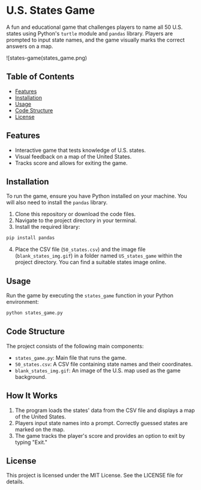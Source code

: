 # U.S. States Game

A fun and educational game that challenges players to name all 50 U.S. states using Python's `turtle` module and `pandas` library. Players are prompted to input state names, and the game visually marks the correct answers on a map.

![states-game(states_game.png)

## Table of Contents

- [Features](#features)
- [Installation](#installation)
- [Usage](#usage)
- [Code Structure](#code-structure)
- [License](#license)

## Features

- Interactive game that tests knowledge of U.S. states.
- Visual feedback on a map of the United States.
- Tracks score and allows for exiting the game.

## Installation

To run the game, ensure you have Python installed on your machine. You will also need to install the `pandas` library.

1. Clone this repository or download the code files.
2. Navigate to the project directory in your terminal.
3. Install the required library:

```bash
pip install pandas
```

4. Place the CSV file (`50_states.csv`) and the image file (`blank_states_img.gif`) in a folder named `US_states_game` within the project directory. You can find a suitable states image online.

## Usage

Run the game by executing the `states_game` function in your Python environment:

```bash
python states_game.py
```

## Code Structure

The project consists of the following main components:

- `states_game.py`: Main file that runs the game.
- `50_states.csv`: A CSV file containing state names and their coordinates.
- `blank_states_img.gif`: An image of the U.S. map used as the game background.

## How It Works

1. The program loads the states' data from the CSV file and displays a map of the United States.
2. Players input state names into a prompt. Correctly guessed states are marked on the map.
3. The game tracks the player's score and provides an option to exit by typing "Exit."

## License

This project is licensed under the MIT License. See the LICENSE file for details.
